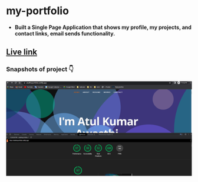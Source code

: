 # my-portfolio

- **Built a Single Page Application that shows my profile, my projects, and contact links, email sends functionality.**

## [Live link](https://atultheportfolio.netlify.app)

### Snapshots of project 👇

<img target="_blank" src="web-performance.png">
